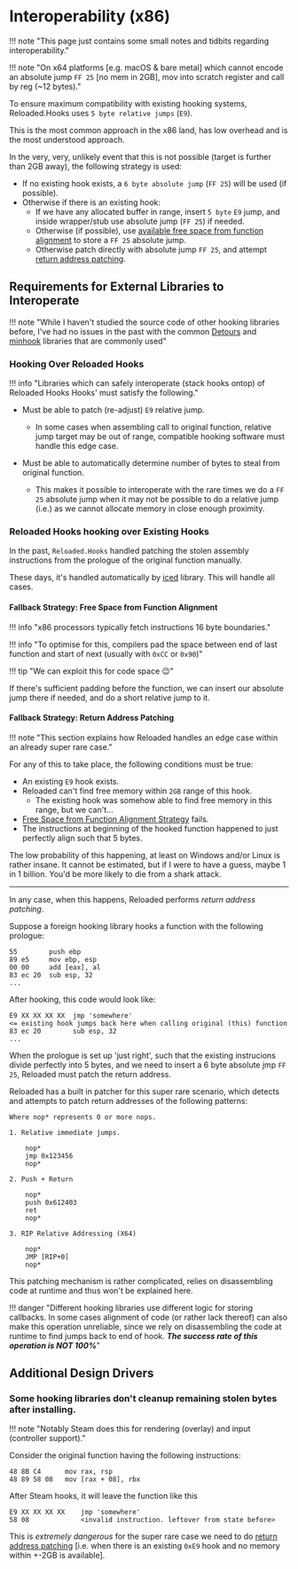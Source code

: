 # Interoperability (x86)

!!! note "This page just contains some small notes and tidbits regarding interoperability."

!!! note "On x64 platforms [e.g. macOS & bare metal] which cannot encode an absolute jump `FF 25` [no mem in 2GB], mov into scratch register and call by reg (~12 bytes)."

To ensure maximum compatibility with existing hooking systems, Reloaded.Hooks uses `5 byte relative jumps` 
(`E9`).  

This is the most common approach in the x86 land, has low overhead and is the most understood approach.  

In the very, very, unlikely event that this is not possible (target is further than 2GB away), 
the following strategy is used:  

- If no existing hook exists, a `6 byte absolute jump` (`FF 25`) will be used (if possible).  
- Otherwise if there is an existing hook:  
    - If we have any allocated buffer in range, insert `5 byte` `E9` jump, and inside wrapper/stub 
      use absolute jump (`FF 25`) if needed.  
    - Otherwise (if possible), use [available free space from function alignment](#fallback-strategy-free-space-from-function-alignment) to store a `FF 25` absolute jump.  
    - Otherwise patch directly with absolute jump `FF 25`, and attempt 
      [return address patching](#fallback-strategy-return-address-patching).  

## Requirements for External Libraries to Interoperate

!!! note "While I haven't studied the source code of other hooking libraries before, I've had no issues in the past with the common [Detours][detours] and [minhook][minhook] libraries that are commonly used"

### Hooking Over Reloaded Hooks 

!!! info "Libraries which can safely interoperate (stack hooks ontop) of Reloaded Hooks Hooks' must satisfy the following."

- Must be able to patch (re-adjust) `E9` relative jump.  
    - In some cases when assembling call to original function, relative jump target may be out of range,
      compatible hooking software must handle this edge case.

- Must be able to automatically determine number of bytes to steal from original function.  
    - This makes it possible to interoperate with the rare times we do a `FF 25` absolute jump when 
      it may not be possible to do a relative jump (i.e.) as we cannot allocate memory in close
      enough proximity. 

### Reloaded Hooks hooking over Existing Hooks

In the past, `Reloaded.Hooks` handled patching the stolen assembly instructions from the prologue
of the original function manually. 

These days, it's handled automatically by [iced] library.
This will handle all cases.

#### Fallback Strategy: Free Space from Function Alignment

!!! info "x86 processors typically fetch instructions 16 byte boundaries."

!!! info "To optimise for this, compilers pad the space between end of last function and start of next (usually with `0xCC` or `0x90`)"

!!! tip "We can exploit this for code space 😉"

If there's sufficient padding before the function, we can insert our absolute jump there if needed,
and do a short relative jump to it.

#### Fallback Strategy: Return Address Patching

!!! note "This section explains how Reloaded handles an edge case within an already super rare case."

For any of this to take place, the following conditions must be true:  
- An existing `E9` hook exists.  
- Reloaded can't find free memory within `2GB` range of this hook.  
  - The existing hook was somehow able to find free memory in this range, but we can't...  
- [Free Space from Function Alignment Strategy](#fallback-strategy-free-space-from-function-alignment) fails.  
- The instructions at beginning of the hooked function happened to just perfectly align such that 5 bytes.  

The low probability of this happening, at least on Windows and/or Linux is rather insane. It cannot
be estimated, but if I were to have a guess, maybe 1 in 1 billion. You'd be more likely to die 
from a shark attack.

------------------------------

In any case, when this happens, Reloaded performs *return address patching*.  

Suppose a foreign hooking library hooks a function with the following prologue:

```x86asm
55        push ebp
89 e5     mov ebp, esp
00 00     add [eax], al
83 ec 20  sub esp, 32 
...
```

After hooking, this code would look like:

```x86asm
E9 XX XX XX XX  jmp 'somewhere'
<= existing hook jumps back here when calling original (this) function
83 ec 20        sub esp, 32 
...
```

When the prologue is set up 'just right', such that the existing instrucions divide perfectly
into 5 bytes, and we need to insert a 6 byte absolute jmp `FF 25`, Reloaded must patch the return address.

Reloaded has a built in patcher for this super rare scenario, which detects and attempts to patch return
addresses of the following patterns:

```
Where nop* represents 0 or more nops.

1. Relative immediate jumps.       

    nop*
    jmp 0x123456
    nop*

2. Push + Return

    nop*
    push 0x612403
    ret
    nop*

3. RIP Relative Addressing (X64)

    nop*
    JMP [RIP+0]
    nop*
```

This patching mechanism is rather complicated, relies on disassembling code at runtime and thus won't be explained here.

!!! danger "Different hooking libraries use different logic for storing callbacks. In some cases alignment of code (or rather lack thereof) can also make this operation unreliable, since we rely on disassembling the code at runtime to find jumps back to end of hook. ***The success rate of this operation is NOT 100%***"

## Additional Design Drivers

### Some hooking libraries don't cleanup remaining stolen bytes after installing.

!!! note "Notably Steam does this for rendering (overlay) and input (controller support)."

Consider the original function having the following instructions:

```
48 8B C4      mov rax, rsp
48 89 58 08   mov [rax + 08], rbx
```

After Steam hooks, it will leave the function like this

```
E9 XX XX XX XX    jmp 'somewhere'
58 08             <invalid instruction. leftover from state before>
```

This is *extremely dangerous* for the super rare case we need to do [return address patching](#return-address-patching) 
[i.e. when there is an existing `0xE9` hook and no memory within +-2GB is available].  

[detours]: https://github.com/microsoft/Detours
[iced]: https://github.com/icedland/iced
[minhook]: https://github.com/TsudaKageyu/minhook.git